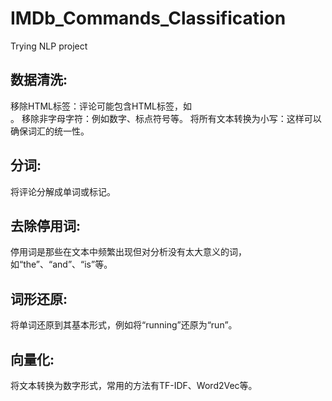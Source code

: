 # IMDb_Commands_Classification
Trying NLP project

## 数据清洗:
移除HTML标签：评论可能包含HTML标签，如<br>。
移除非字母字符：例如数字、标点符号等。
将所有文本转换为小写：这样可以确保词汇的统一性。

## 分词:
将评论分解成单词或标记。

## 去除停用词:
停用词是那些在文本中频繁出现但对分析没有太大意义的词，如“the”、“and”、“is”等。

## 词形还原:
将单词还原到其基本形式，例如将“running”还原为“run”。

## 向量化:
将文本转换为数字形式，常用的方法有TF-IDF、Word2Vec等。
